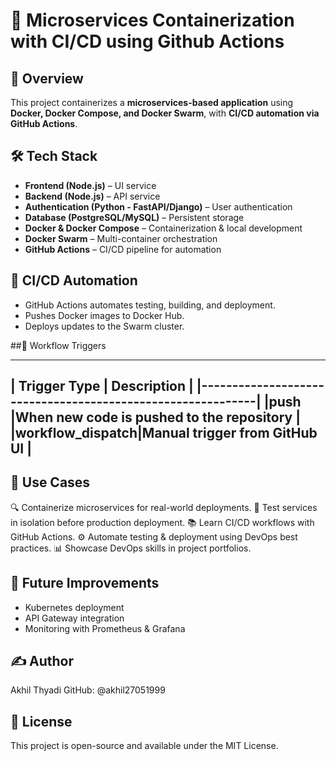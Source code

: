 # 🚀 Microservices Containerization with CI/CD  using Github Actions

## 📝 Overview  
This project containerizes a **microservices-based application** using **Docker, Docker Compose, and Docker Swarm**, with **CI/CD automation via GitHub Actions**.  

## **🛠 Tech Stack**  
- **Frontend (Node.js)** – UI service  
- **Backend (Node.js)** – API service  
- **Authentication (Python - FastAPI/Django)** – User authentication  
- **Database (PostgreSQL/MySQL)** – Persistent storage  
- **Docker & Docker Compose** – Containerization & local development  
- **Docker Swarm** – Multi-container orchestration  
- **GitHub Actions** – CI/CD pipeline for automation  

## 🔄 CI/CD Automation
- GitHub Actions automates testing, building, and deployment.
- Pushes Docker images to Docker Hub.
- Deploys updates to the Swarm cluster.
  
##🚦 Workflow Triggers

 -------------------------------------------------------------
|  Trigger Type	  |    Description                           |
|------------------------------------------------------------|
|push	            |When new code is pushed to the repository |
|workflow_dispatch|Manual trigger from GitHub UI             |
-------------------------------------------------------------
## 📌 Use Cases
🔍 Containerize microservices for real-world deployments.
🧪 Test services in isolation before production deployment.
📚 Learn CI/CD workflows with GitHub Actions.
⚙️ Automate testing & deployment using DevOps best practices.
📊 Showcase DevOps skills in project portfolios.

## 📌 Future Improvements
- Kubernetes deployment
- API Gateway integration
- Monitoring with Prometheus & Grafana

## ✍️ Author
Akhil Thyadi
GitHub: @akhil27051999

## 📜 License
This project is open-source and available under the MIT License.


